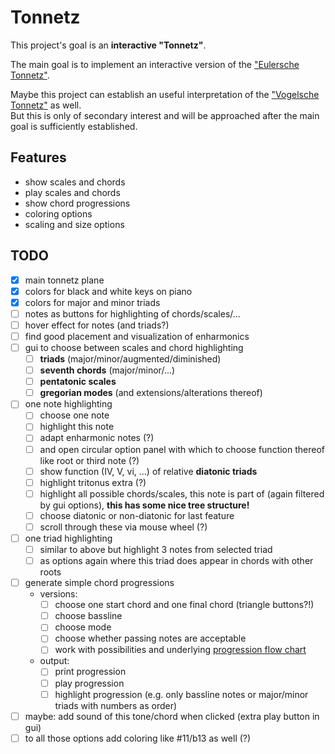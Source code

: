 # Tonnetz

This project's goal is an **interactive "Tonnetz"**.

The main goal is to implement an interactive version of the ["Eulersche Tonnetz"](https://en.wikipedia.org/wiki/Tonnetz).

Maybe this project can establish an useful interpretation of the ["Vogelsche Tonnetz"](https://en.wikipedia.org/wiki/Vogel%27s_Tonnetz) as well.  
But this is only of secondary interest and will be approached after the main goal is sufficiently established.

## Features

- show scales and chords
- play scales and chords
- show chord progressions
- coloring options
- scaling and size options

## TODO

- [x] main tonnetz plane
- [x] colors for black and white keys on piano
- [x] colors for major and minor triads
- [ ] notes as buttons for highlighting of chords/scales/...
- [ ] hover effect for notes (and triads?)
- [ ] find good placement and visualization of enharmonics
- [ ] gui to choose between scales and chord highlighting
	- [ ] **triads** (major/minor/augmented/diminished)
	- [ ] **seventh chords** (major/minor/...)
	- [ ] **pentatonic scales**
	- [ ] **gregorian modes** (and extensions/alterations thereof)
- [ ] one note highlighting
	- [ ] choose one note
	- [ ] highlight this note
	- [ ] adapt enharmonic notes (?)
	- [ ] and open circular option panel with which to choose function thereof like root or third note (?)
	- [ ] show function (IV, V, vi, ...) of relative **diatonic triads**
	- [ ] highlight tritonus extra (?)
	- [ ] highlight all possible chords/scales, this note is part of (again filtered by gui options), **this has some nice tree structure!**
	- [ ] choose diatonic or non-diatonic for last feature
	- [ ] scroll through these via mouse wheel (?)
- [ ] one triad highlighting
	- [ ] similar to above but highlight 3 notes from selected triad
	- [ ] as options again where this triad does appear in chords with other roots
- [ ] generate simple chord progressions
	- versions:
		- [ ] choose one start chord and one final chord (triangle buttons?!)
		- [ ] choose bassline
		- [ ] choose mode
		- [ ] choose whether passing notes are acceptable
		- [ ] work with possibilities and underlying [progression flow chart](https://www.miltonline.com/2018/10/24/tonal-harmony-flowcharts-major-minor/)
	- output:
		- [ ] print progression
		- [ ] play progression
		- [ ] highlight progression (e.g. only bassline notes or major/minor triads with numbers as order)
- [ ] maybe: add sound of this tone/chord when clicked (extra play button in gui)
- [ ] to all those options add coloring like #11/b13 as well (?)
